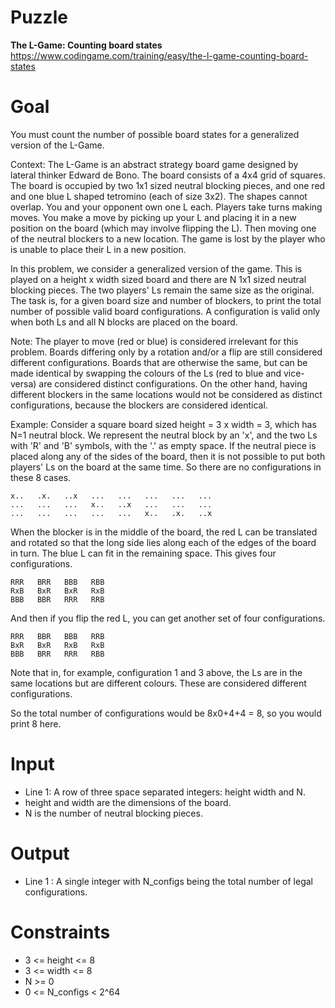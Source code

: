 # Puzzle
**The L-Game: Counting board states** https://www.codingame.com/training/easy/the-l-game-counting-board-states

# Goal
You must count the number of possible board states for a generalized version of the L-Game.

Context: The L-Game is an abstract strategy board game designed by lateral thinker Edward de Bono. The board consists of a 4x4 grid of squares. The board is occupied by two 1x1 sized neutral blocking pieces, and one red and one blue L shaped tetromino (each of size 3x2). The shapes cannot overlap. You and your opponent own one L each. Players take turns making moves. You make a move by picking up your L and placing it in a new position on the board (which may involve flipping the L). Then moving one of the neutral blockers to a new location. The game is lost by the player who is unable to place their L in a new position.

In this problem, we consider a generalized version of the game. This is played on a height x width sized board and there are N 1x1 sized neutral blocking pieces. The two players' Ls remain the same size as the original. The task is, for a given board size and number of blockers, to print the total number of possible valid board configurations. A configuration is valid only when both Ls and all N blocks are placed on the board.

Note: The player to move (red or blue) is considered irrelevant for this problem. Boards differing only by a rotation and/or a flip are still considered different configurations. Boards that are otherwise the same, but can be made identical by swapping the colours of the Ls (red to blue and vice-versa) are considered distinct configurations. On the other hand, having different blockers in the same locations would not be considered as distinct configurations, because the blockers are considered identical.

Example: Consider a square board sized height = 3 x width = 3, which has N=1 neutral block. We represent the neutral block by an 'x', and the two Ls with 'R' and 'B' symbols, with the '.' as empty space. If the neutral piece is placed along any of the sides of the board, then it is not possible to put both players' Ls on the board at the same time. So there are no configurations in these 8 cases.

```
x..   .x.   ..x   ...   ...   ...   ...   ...
...   ...   ...   x..   ..x   ...   ...   ...
...   ...   ...   ...   ...   x..   .x.   ..x
```

When the blocker is in the middle of the board, the red L can be translated and rotated so that the long side lies along each of the edges of the board in turn. The blue L can fit in the remaining space. This gives four configurations.
```
RRR   BRR   BBB   RBB
RxB   BxR   BxR   RxB
BBB   BBR   RRR   RRB
```

And then if you flip the red L, you can get another set of four configurations.
```
RRR   BBR   BBB   RRB
BxR   BxR   RxB   RxB
BBB   BRR   RRR   RBB
```

Note that in, for example, configuration 1 and 3 above, the Ls are in the same locations but are different colours. These are considered different configurations.

So the total number of configurations would be 8x0+4+4 = 8, so you would print 8 here.

# Input
* Line 1: A row of three space separated integers: height width and N.
* height and width are the dimensions of the board.
* N is the number of neutral blocking pieces.

# Output
* Line 1 : A single integer with N_configs being the total number of legal configurations.

# Constraints
* 3 <= height <= 8
* 3 <= width <= 8
* N >= 0
* 0 <= N_configs < 2^64
